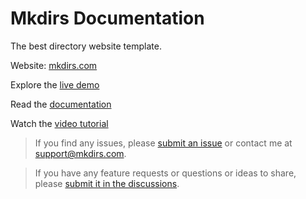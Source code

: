 # Mkdirs Documentation

The best directory website template.

Website: [mkdirs.com](https://mkdirs.com)

Explore the [live demo](https://demo.mkdirs.com)

Read the [documentation](https://docs.mkdirs.com)

Watch the [video tutorial](https://www.youtube.com/@MkdirsHQ)

> If you find any issues, please [submit an issue](https://github.com/MkdirsHQ/mkdirs-template/issues/new) or contact me at [support@mkdirs.com](mailto:support@mkdirs.com).

> If you have any feature requests or questions or ideas to share, please [submit it in the discussions](https://github.com/MkdirsHQ/mkdirs-template/discussions).
